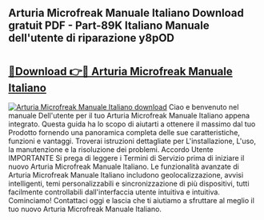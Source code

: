 ## Arturia Microfreak Manuale Italiano Download gratuit PDF - Part-89K Italiano Manuale dell'utente di riparazione y8pOD

# <h2><a href="http://dfb3vk6.blite.top/?on=Arturia+Microfreak+Manuale+Italiano">🔗Download 👉🔴 Arturia Microfreak Manuale Italiano</a></h2>

[![Arturia Microfreak Manuale Italiano download](https://i.imgur.com/lujVjoI.png)](http://dfb3vk6.blite.top/?on=Arturia+Microfreak+Manuale+Italiano)
Ciao e benvenuto nel manuale Dell'utente per il tuo Arturia Microfreak Manuale Italiano appena integrato. Questa guida ha lo scopo di aiutarti a ottenere il massimo dal tuo Prodotto fornendo una panoramica completa delle sue caratteristiche, funzioni e vantaggi. Troverai istruzioni dettagliate per L'installazione, L'uso, la manutenzione e la risoluzione dei problemi. Accordo Utente IMPORTANTE Si prega di leggere i Termini di Servizio prima di iniziare il nuovo Arturia Microfreak Manuale Italiano. Le funzionalità avanzate di Arturia Microfreak Manuale Italiano includono geolocalizzazione, avvisi intelligenti, temi personalizzabili e sincronizzazione di più dispositivi, tutti facilmente controllabili dall'interfaccia utente intuitiva e intuitiva. Cominciamo! Contattaci oggi e lascia che ti aiutiamo a sfruttare al meglio il tuo nuovo Arturia Microfreak Manuale Italiano.
